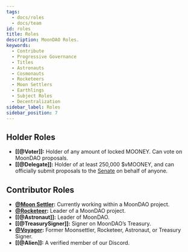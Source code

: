 ```yaml
---
tags:
  - docs/roles
  - docs/team
id: roles
title: Roles
description: MoonDAO Roles.
keywords:
  - Contribute
  - Progressive Governance
  - Titles
  - Astronauts
  - Cosmonauts
  - Rocketeers
  - Moon Settlers
  - Earthlings
  - Subject Roles
  - Decentralization
sidebar_label: Roles
sidebar_position: 7
---
```


## Holder Roles
- **[[@Voter]]:** Holder of any amount of locked MOONEY. Can vote on MoonDAO proposals.
- **[[@Delegate]]:** Holder of at least 250,000 $vMOONEY, and can officially submit proposals to the [Senate](Senate.md) on behalf of anyone.

## Contributor Roles
- **[@Moon Settler](@Moon%20Settler.md):** Currently working within a MoonDAO project.
- **[@Rocketeer](@Rocketeer.md):** Leader of a MoonDAO project.
- **[[@Astronaut]]:** Leader of MoonDAO.
- **[[@TreasurySigner]]:** Signer on MoonDAO’s Treasury.
- **[@Voyager](@Voyager.md):** Former Moonsettler, Rocketeer, Astronaut, or Treasury Signer.
- **[[@Alien]]:** A verified member of our Discord.


